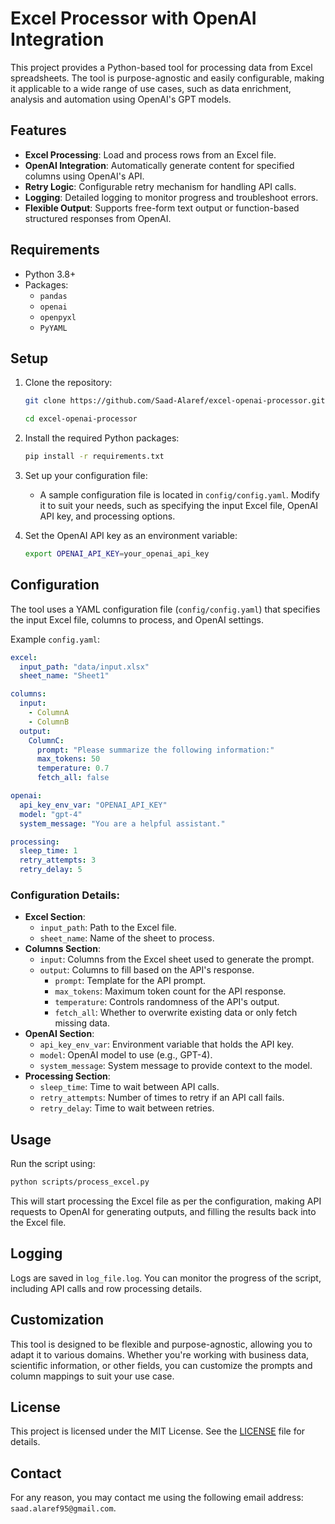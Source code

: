 
# Excel Processor with OpenAI Integration

This project provides a Python-based tool for processing data from Excel spreadsheets. The tool is purpose-agnostic and easily configurable, making it applicable to a wide range of use cases, such as data enrichment, analysis and automation using OpenAI's GPT models.

## Features

- **Excel Processing**: Load and process rows from an Excel file.
- **OpenAI Integration**: Automatically generate content for specified columns using OpenAI's API.
- **Retry Logic**: Configurable retry mechanism for handling API calls.
- **Logging**: Detailed logging to monitor progress and troubleshoot errors.
- **Flexible Output**: Supports free-form text output or function-based structured responses from OpenAI.

## Requirements

- Python 3.8+
- Packages:
  - `pandas`
  - `openai`
  - `openpyxl`
  - `PyYAML`

## Setup

1. Clone the repository:
   ```bash
   git clone https://github.com/Saad-Alaref/excel-openai-processor.git
   ```
   ```bash
   cd excel-openai-processor
   ```

2. Install the required Python packages:
   ```bash
   pip install -r requirements.txt
   ```

3. Set up your configuration file:
   - A sample configuration file is located in `config/config.yaml`. Modify it to suit your needs, such as specifying the input Excel file, OpenAI API key, and processing options.

4. Set the OpenAI API key as an environment variable:
   ```bash
   export OPENAI_API_KEY=your_openai_api_key
   ```

## Configuration

The tool uses a YAML configuration file (`config/config.yaml`) that specifies the input Excel file, columns to process, and OpenAI settings.

Example `config.yaml`:
```yaml
excel:
  input_path: "data/input.xlsx"
  sheet_name: "Sheet1"

columns:
  input:
    - ColumnA
    - ColumnB
  output:
    ColumnC:
      prompt: "Please summarize the following information:"
      max_tokens: 50
      temperature: 0.7
      fetch_all: false

openai:
  api_key_env_var: "OPENAI_API_KEY"
  model: "gpt-4"
  system_message: "You are a helpful assistant."

processing:
  sleep_time: 1
  retry_attempts: 3
  retry_delay: 5
```

### Configuration Details:

- **Excel Section**:
  - `input_path`: Path to the Excel file.
  - `sheet_name`: Name of the sheet to process.
- **Columns Section**:
  - `input`: Columns from the Excel sheet used to generate the prompt.
  - `output`: Columns to fill based on the API's response.
    - `prompt`: Template for the API prompt.
    - `max_tokens`: Maximum token count for the API response.
    - `temperature`: Controls randomness of the API's output.
    - `fetch_all`: Whether to overwrite existing data or only fetch missing data.
- **OpenAI Section**:
  - `api_key_env_var`: Environment variable that holds the API key.
  - `model`: OpenAI model to use (e.g., GPT-4).
  - `system_message`: System message to provide context to the model.
- **Processing Section**:
  - `sleep_time`: Time to wait between API calls.
  - `retry_attempts`: Number of times to retry if an API call fails.
  - `retry_delay`: Time to wait between retries.

## Usage

Run the script using:

```bash
python scripts/process_excel.py
```

This will start processing the Excel file as per the configuration, making API requests to OpenAI for generating outputs, and filling the results back into the Excel file.

## Logging

Logs are saved in `log_file.log`. You can monitor the progress of the script, including API calls and row processing details.

## Customization

This tool is designed to be flexible and purpose-agnostic, allowing you to adapt it to various domains. Whether you're working with business data, scientific information, or other fields, you can customize the prompts and column mappings to suit your use case.

## License

This project is licensed under the MIT License. See the [LICENSE](LICENSE) file for details.

## Contact

For any reason, you may contact me using the following email address: `saad.alaref95@gmail.com`.
